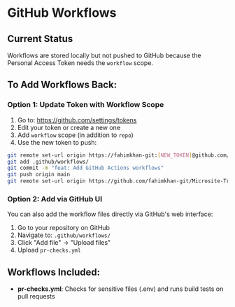 # GitHub Workflows

## Current Status

Workflows are stored locally but not pushed to GitHub because the Personal Access Token needs the `workflow` scope.

## To Add Workflows Back:

### Option 1: Update Token with Workflow Scope

1. Go to: https://github.com/settings/tokens
2. Edit your token or create a new one
3. Add `workflow` scope (in addition to `repo`)
4. Use the new token to push:

```bash
git remote set-url origin https://fahimkhan-git:[NEW_TOKEN]@github.com/fahimkhan-git/Microsite-Tracker-Dashboard.git
git add .github/workflows/
git commit -m "feat: Add GitHub Actions workflows"
git push origin main
git remote set-url origin https://github.com/fahimkhan-git/Microsite-Tracker-Dashboard.git
```

### Option 2: Add via GitHub UI

You can also add the workflow files directly via GitHub's web interface:
1. Go to your repository on GitHub
2. Navigate to: `.github/workflows/`
3. Click "Add file" → "Upload files"
4. Upload `pr-checks.yml`

## Workflows Included:

- **pr-checks.yml**: Checks for sensitive files (.env) and runs build tests on pull requests

